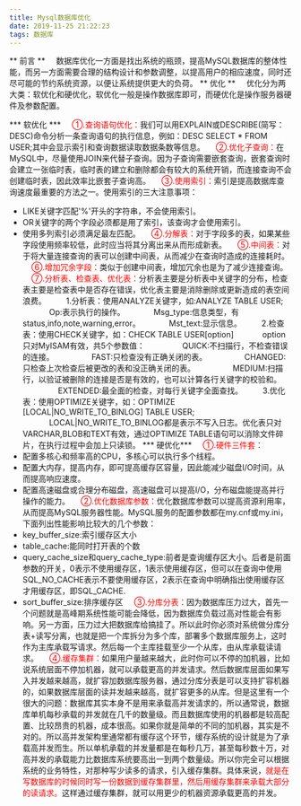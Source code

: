 ```yaml
---
title: Mysql数据库优化
date: 2019-11-25 21:22:23
tags: 数据库
---
```

** 前言 **
&nbsp;&nbsp;&nbsp;&nbsp;数据库优化一方面是找出系统的瓶颈，提高MySQL数据库的整体性能，而另一方面需要合理的结构设计和参数调整，以提高用户的相应速度，同时还尽可能的节约系统资源，以便让系统提供更大的负荷。
** 优化 **
&nbsp;&nbsp;&nbsp;&nbsp;优化分为两大类：软优化和硬优化，软优化一般是操作数据库即可，而硬优化是操作服务器硬件及参数配置。
<!-- more -->
*** 软优化 ***
&nbsp;&nbsp;&nbsp;&nbsp;<label style="color:red">①.查询语句优化：</label>我们可以用EXPLAIN或DESCRIBE(简写：DESC)命令分析一条查询语句的执行信息，例如：DESC SELECT * FROM USER;其中会显示索引和查询数据读取数据条数等信息。
&nbsp;&nbsp;&nbsp;&nbsp;<label style="color:red">②.优化子查询：</label>在MySQL中，尽量使用JOIN来代替子查询。因为子查询需要嵌套查询，嵌套查询时会建立一张临时表，临时表的建立和删除都会有较大的系统开销，而连接查询不会创建临时表，因此效率比嵌套子查询高。
&nbsp;&nbsp;&nbsp;&nbsp;<label style="color:red">③.使用索引：</label>索引是提高数据库查询速度最重要的方法之一。使用索引的三大注意事项：
- LIKE关键字匹配'%'开头的字符串，不会使用索引。
- OR关键字的两个字段必须都是用了索引，该查询才会使用索引。
- 使用多列索引必须满足最左匹配。
&nbsp;&nbsp;&nbsp;&nbsp;<label style="color:red">④.分解表：</label>对于字段多的表，如果某些字段使用频率较低，此时应当将其分离出来从而形成新表。
&nbsp;&nbsp;&nbsp;&nbsp;<label style="color:red">⑤.中间表：</label>对于将大量连接查询的表可以创建中间表，从而减少在查询时造成的连接耗时。
&nbsp;&nbsp;&nbsp;&nbsp;<label style="color:red">⑥.增加冗余字段：</label>类似于创建中间表，增加冗余也是为了减少连接查询。
&nbsp;&nbsp;&nbsp;&nbsp;<label style="color:red">⑦.分析表、检查表、优化表：</label>分析表主要是分析表中关键字的分布，检查表主要是检查表中是否存在错误，优化表主要是消除删除或更新造成的表空间浪费。
&nbsp;&nbsp;&nbsp;&nbsp;&nbsp;&nbsp;&nbsp;&nbsp;1.分析表：使用ANALYZE关键字，如:ANALYZE TABLE USER;
&nbsp;&nbsp;&nbsp;&nbsp;&nbsp;&nbsp;&nbsp;&nbsp;&nbsp;&nbsp;&nbsp;&nbsp;Op:表示执行的操作。
&nbsp;&nbsp;&nbsp;&nbsp;&nbsp;&nbsp;&nbsp;&nbsp;&nbsp;&nbsp;&nbsp;&nbsp;Msg_type:信息类型，有status,info,note,warning,error。
&nbsp;&nbsp;&nbsp;&nbsp;&nbsp;&nbsp;&nbsp;&nbsp;&nbsp;&nbsp;&nbsp;&nbsp;Mst_text:显示信息。
&nbsp;&nbsp;&nbsp;&nbsp;&nbsp;&nbsp;&nbsp;&nbsp;2.检查表：使用CHECK关键字，如：CHECK TABLE USER[option]
&nbsp;&nbsp;&nbsp;&nbsp;&nbsp;&nbsp;&nbsp;&nbsp;&nbsp;&nbsp;&nbsp;&nbsp;option只对MyISAM有效，共5个参数值：
&nbsp;&nbsp;&nbsp;&nbsp;&nbsp;&nbsp;&nbsp;&nbsp;&nbsp;&nbsp;&nbsp;&nbsp;&nbsp;&nbsp;&nbsp;&nbsp;QUICK:不扫描行，不检查错误的连接。
&nbsp;&nbsp;&nbsp;&nbsp;&nbsp;&nbsp;&nbsp;&nbsp;&nbsp;&nbsp;&nbsp;&nbsp;&nbsp;&nbsp;&nbsp;&nbsp;FAST:只检查没有正确关闭的表。
&nbsp;&nbsp;&nbsp;&nbsp;&nbsp;&nbsp;&nbsp;&nbsp;&nbsp;&nbsp;&nbsp;&nbsp;&nbsp;&nbsp;&nbsp;&nbsp;CHANGED:只检查上次检查后被更改的表和没正确关闭的表。
&nbsp;&nbsp;&nbsp;&nbsp;&nbsp;&nbsp;&nbsp;&nbsp;&nbsp;&nbsp;&nbsp;&nbsp;&nbsp;&nbsp;&nbsp;&nbsp;MEDIUM:扫描行，以验证被删除的连接是否是有效的，也可以计算各行关键字的校验和。
&nbsp;&nbsp;&nbsp;&nbsp;&nbsp;&nbsp;&nbsp;&nbsp;&nbsp;&nbsp;&nbsp;&nbsp;&nbsp;&nbsp;&nbsp;&nbsp;EXTENDED:最全面的检查，对每行关键字全面查找。
&nbsp;&nbsp;&nbsp;&nbsp;&nbsp;&nbsp;&nbsp;&nbsp;3.优化表：使用OPTIMIZE关键字，如：OPTIMIZE [LOCAL|NO_WRITE_TO_BINLOG] TABLE USER;
&nbsp;&nbsp;&nbsp;&nbsp;&nbsp;&nbsp;&nbsp;&nbsp;&nbsp;&nbsp;&nbsp;&nbsp;LOCAL|NO_WRITE_TO_BINLOG都是表示不写入日志。优化表只对VARCHAR,BLOB和TEXT有效，通过OPTIMIZE TABLE语句可以消除文件碎片，在执行过程中会加上只读锁。
*** 硬优化***
&nbsp;&nbsp;&nbsp;&nbsp;<label style="color:red">①.硬件三件套：</label>
- 配置多核心和频率高的CPU，多核心可以执行多个线程。
- 配置大内存，提高内存，即可提高缓存区容量，因此能减少磁盘I/O时间，从而提高响应速度。
- 配置高速磁盘或合理分布磁盘，高速磁盘可以提高I/O，分布磁盘能提高并行操作的能力。
&nbsp;&nbsp;&nbsp;&nbsp;<label style="color:red">②.优化数据库参数：</label>优化数据库参数可以提高资源利用率，从而提高MySQL服务器性能。MySQL服务的配置参数都在my.cnf或my.ini，下面列出性能影响比较大的几个参数：
- key_buffer_size:索引缓存区大小
- table_cache:能同时打开表的个数
- query_cache_size和query_cache_type:前者是查询缓存区大小。后者是前面参数的开关，0表示不使用缓存区，1表示使用缓存区，但可以在查询中使用SQL_NO_CACHE表示不要使用缓存区，2表示在查询中明确指出使用缓存区才用缓存区，即SQL_CACHE.
- sort_buffer_size:排序缓存区
&nbsp;&nbsp;&nbsp;&nbsp;<label style="color:red">③.分库分表：</label>因为数据库压力过大，首先一个问题就是高峰期系统性能可能会降低，因为数据库负载过高对性能会有影响。另一方面，压力过大把数据库给搞挂了。所以此时你必须对系统做分库分表+读写分离，也就是把一个库拆分为多个库，部署多个数据库服务上，这时作为主库承载写请求。然后每一个主库挂载至少一个从库，由从库承载读请求。
&nbsp;&nbsp;&nbsp;&nbsp;<label style="color:red">④.缓存集群：</label>如果用户量越来越大，此时你可以不停的加机器，比如说系统层面不停加机器，就可以承载更高的并发请求。然后数据库层面如果写入并发越来越高，就扩容加数据库服务器，通过分库分表是可以支持扩容机器的，如果数据库层面的读并发越来越高，就扩容更多的从库。但是这里有一个很大的问题：数据库其实本身不是用来承载高并发请求的，所以通常说，数据库单机每秒承载的并发就在几千的数量级。而且数据库使用的机器都是较高配置、比较昂贵的机器，成本很高。如果你就是简单的不同的加机器，其实是不对的。所以高并发架构里通常都有缓存这个环节，缓存系统的设计就是为了承载高并发而生。所以单机承载的并发量都是在每秒几万，甚至每秒数十万，对高并发的承载能力比数据库系统要高出一到两个数量级。所以你完全可以根据系统的业务特性，对那种写少读多的请求，引入缓存集群。具体来说，<label style="color:red">就是在写数据库的时候同时写一份数据到缓存集群里，然后用缓存集群来承载大部分的读请求。</label>这样通过缓存集群，就可以用更少的机器资源承载更高的并发。